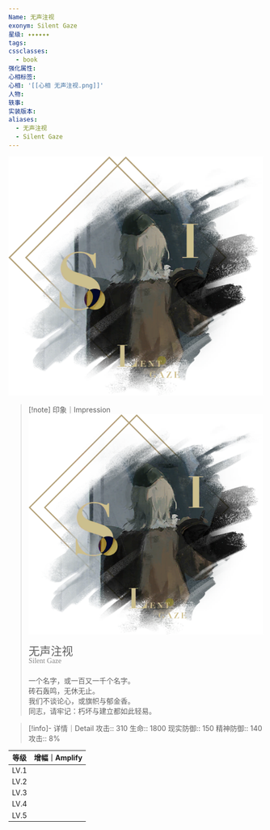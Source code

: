 ```yaml
---
Name: 无声注视
exonym: Silent Gaze
星级: ✦✦✦✦✦✦
tags: 
cssclasses:
  - book
强化属性: 
心相标签: 
心相: '[[心相 无声注视.png]]'
人物: 
轶事: 
实装版本:
aliases:
  - 无声注视
  - Silent Gaze
---
```

![cover](assets/无声注视｜Silent%20Gaze.assets/心相%20无声注视.png)

> [!note] 印象｜Impression
> ![心相 无声注视|inlL|300](assets/无声注视｜Silent%20Gaze.assets/心相%20无声注视.png)
> <p style="font-family: '家族宋', sans-serif; font-size: 22px; line-height: 0.75; text-indent: 0;">无声注视<br><span style="font-family: serif; font-size: 14px; color: #888888;">Silent Gaze</span></p>
> 
> 一个名字，或一百又一千个名字。  
> 砖石轰鸣，无休无止。  
> 我们不谈论心，或旗帜与郁金香。  
> 同志，请牢记：朽坏与建立都如此轻易。

> [!info]- 详情｜Detail
> 攻击:: 310
> 生命:: 1800
> 现实防御:: 150
> 精神防御:: 140
> 攻击:: 8%

|  等级  | 增幅｜Amplify |
| :--: | :--------: |
| LV.1 |            |
| LV.2 |            |
| LV.3 |            |
| LV.4 |            |
| LV.5 |            |
